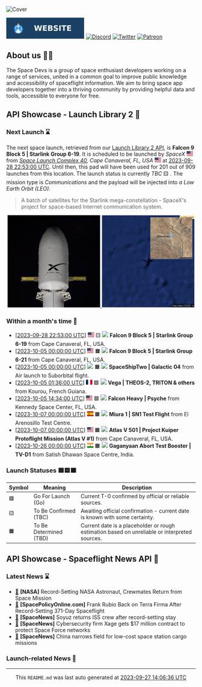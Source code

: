 ![Cover](https://raw.githubusercontent.com/TheSpaceDevs/Tutorials/main/assets/tsd_cover.png)


[![Website](https://raw.githubusercontent.com/TheSpaceDevs/Tutorials/e36b2c250ce7fcd4a801c1ed6cb1f9f9d031696b/assets/badge_tsd_website.svg)](https://thespacedevs.com/)
[![Discord](https://img.shields.io/badge/Discord-%237289DA.svg?style=for-the-badge&logo=discord&logoColor=white)](https://discord.gg/p7ntkNA)
[![Twitter](https://img.shields.io/badge/Twitter-%231DA1F2.svg?style=for-the-badge&logo=Twitter&logoColor=white)](https://twitter.com/TheSpaceDevs)
[![Patreon](https://img.shields.io/badge/Patreon-F96854?style=for-the-badge&logo=patreon&logoColor=white)](https://www.patreon.com/TheSpaceDevs)

## About us 🧑‍🚀
The Space Devs is a group of space enthusiast developers working on a range of
services, united in a common goal to improve public knowledge and accessibility
of spaceflight information. We aim to bring space app developers together into a
thriving community by providing helpful data and tools, accessible to everyone
for free.

## API Showcase - Launch Library 2 🚀

### Next Launch ⌛
The next space launch, retrieved from our
<a href="https://thespacedevs.com/llapi">Launch Library 2 API</a>, is
**Falcon 9 Block 5 | Starlink Group 6-19**. It is scheduled to be launched by *SpaceX*
<img width="17" src="https://raw.githubusercontent.com/lipis/flag-icons/main/flags/4x3/us.svg" />
from *<a href="https://en.wikipedia.org/wiki/Cape_Canaveral_Air_Force_Station_Space_Launch_Complex_40">Space Launch Complex 40</a>, Cape Canaveral, FL, USA*
<img width="17" src="https://raw.githubusercontent.com/lipis/flag-icons/main/flags/4x3/us.svg" />
at <a href="https://www.timeanddate.com/worldclock/fixedtime.html?iso=20230928T225300">2023-09-28 22:53:00 UTC</a>.  Until
then, this pad will have been used for 201
out of 909 launches from this location. The launch status is currently
*TBC* 🟨 . The mission type is
*Communications* and the payload will be injected
into *a Low Earth Orbit
(LEO)*.
<br>
<blockquote>
  A batch of satellites for the Starlink mega-constellation - SpaceX's project for space-based Internet communication system.
</blockquote>

<p float="left" align="center">
  <a href="https://en.wikipedia.org/wiki/Falcon_9" >
    <img alt="launch-image" width="49%" src="profile/cache/launch_image.png" />
  </a>
  <a href="https://www.google.com/maps?q=28.56194122,-80.57735736" >
    <img alt="pad-location" width="49%" src="profile/cache/new_pad_image.png"  />
  </a>
</p>

### Within a month's time 📅
- \[<a href="https://www.timeanddate.com/worldclock/fixedtime.html?iso=20230928T225300">2023-09-28 22:53:00 UTC</a>\]  <img width="17" src="https://raw.githubusercontent.com/lipis/flag-icons/main/flags/4x3/us.svg" /> 🟨  <a href="https://www.google.com/calendar/render?action=TEMPLATE&text=Falcon 9 Block 5 | Starlink Group 6-19&location=Cape Canaveral, FL, USA&dates=20230928T225300Z%2F20230929T032400Z"><img border="0" width="15" src="https://upload.wikimedia.org/wikipedia/commons/a/a5/Google_Calendar_icon_%282020%29.svg"></a> **Falcon 9 Block 5 | Starlink Group 6-19** from Cape Canaveral, FL, USA.
- \[<a href="https://www.timeanddate.com/worldclock/fixedtime.html?iso=20231005T000000">2023-10-05 00:00:00 UTC</a>\]  <img width="17" src="https://raw.githubusercontent.com/lipis/flag-icons/main/flags/4x3/us.svg" /> 🟧  <a href="https://www.google.com/calendar/render?action=TEMPLATE&text=Falcon 9 Block 5 | Starlink Group 6-21&location=Cape Canaveral, FL, USA&dates=20231005T000000Z%2F20231005T000000Z"><img border="0" width="15" src="https://upload.wikimedia.org/wikipedia/commons/a/a5/Google_Calendar_icon_%282020%29.svg"></a> **Falcon 9 Block 5 | Starlink Group 6-21** from Cape Canaveral, FL, USA.
- \[<a href="https://www.timeanddate.com/worldclock/fixedtime.html?iso=20231005T000000">2023-10-05 00:00:00 UTC</a>\]  <img width="17" src="https://upload.wikimedia.org/wikipedia/commons/e/ef/International_Flag_of_Planet_Earth.svg" /> 🟧  <a href="https://www.google.com/calendar/render?action=TEMPLATE&text=SpaceShipTwo | Galactic 04&location=Air launch to Suborbital flight&dates=20231005T000000Z%2F20231005T000000Z"><img border="0" width="15" src="https://upload.wikimedia.org/wikipedia/commons/a/a5/Google_Calendar_icon_%282020%29.svg"></a> **SpaceShipTwo | Galactic 04** from Air launch to Suborbital flight.
- \[<a href="https://www.timeanddate.com/worldclock/fixedtime.html?iso=20231005T013600">2023-10-05 01:36:00 UTC</a>\]  <img width="17" src="https://raw.githubusercontent.com/lipis/flag-icons/main/flags/4x3/fr.svg" /> 🟩  <a href="https://www.google.com/calendar/render?action=TEMPLATE&text=Vega | THEOS-2, TRITON &amp; others&location=Kourou, French Guiana&dates=20231005T013600Z%2F20231005T013600Z"><img border="0" width="15" src="https://upload.wikimedia.org/wikipedia/commons/a/a5/Google_Calendar_icon_%282020%29.svg"></a> **Vega | THEOS-2, TRITON & others** from Kourou, French Guiana.
- \[<a href="https://www.timeanddate.com/worldclock/fixedtime.html?iso=20231005T143400">2023-10-05 14:34:00 UTC</a>\]  <img width="17" src="https://raw.githubusercontent.com/lipis/flag-icons/main/flags/4x3/us.svg" /> 🟩  <a href="https://www.google.com/calendar/render?action=TEMPLATE&text=Falcon Heavy | Psyche&location=Kennedy Space Center, FL, USA&dates=20231005T143400Z%2F20231005T143400Z"><img border="0" width="15" src="https://upload.wikimedia.org/wikipedia/commons/a/a5/Google_Calendar_icon_%282020%29.svg"></a> **Falcon Heavy | Psyche** from Kennedy Space Center, FL, USA.
- \[<a href="https://www.timeanddate.com/worldclock/fixedtime.html?iso=20231007T000000">2023-10-07 00:00:00 UTC</a>\]  <img width="17" src="https://raw.githubusercontent.com/lipis/flag-icons/main/flags/4x3/es.svg" /> 🟧  <a href="https://www.google.com/calendar/render?action=TEMPLATE&text=Miura 1 | SN1 Test Flight&location=El Arenosillo Test Centre&dates=20231007T000000Z%2F20231007T000000Z"><img border="0" width="15" src="https://upload.wikimedia.org/wikipedia/commons/a/a5/Google_Calendar_icon_%282020%29.svg"></a> **Miura 1 | SN1 Test Flight** from El Arenosillo Test Centre.
- \[<a href="https://www.timeanddate.com/worldclock/fixedtime.html?iso=20231007T000000">2023-10-07 00:00:00 UTC</a>\]  <img width="17" src="https://raw.githubusercontent.com/lipis/flag-icons/main/flags/4x3/us.svg" /> 🟧  <a href="https://www.google.com/calendar/render?action=TEMPLATE&text=Atlas V 501 | Project Kuiper Protoflight Mission (Atlas V #1)&location=Cape Canaveral, FL, USA&dates=20231007T000000Z%2F20231007T000000Z"><img border="0" width="15" src="https://upload.wikimedia.org/wikipedia/commons/a/a5/Google_Calendar_icon_%282020%29.svg"></a> **Atlas V 501 | Project Kuiper Protoflight Mission (Atlas V #1)** from Cape Canaveral, FL, USA.
- \[<a href="https://www.timeanddate.com/worldclock/fixedtime.html?iso=20231026T000000">2023-10-26 00:00:00 UTC</a>\]  <img width="17" src="https://raw.githubusercontent.com/lipis/flag-icons/main/flags/4x3/in.svg" /> 🟧  <a href="https://www.google.com/calendar/render?action=TEMPLATE&text=Gaganyaan Abort Test Booster | TV-D1&location=Satish Dhawan Space Centre, India&dates=20231026T000000Z%2F20231026T000000Z"><img border="0" width="15" src="https://upload.wikimedia.org/wikipedia/commons/a/a5/Google_Calendar_icon_%282020%29.svg"></a> **Gaganyaan Abort Test Booster | TV-D1** from Satish Dhawan Space Centre, India.


### Launch Statuses 🟩🟨🟧
<p align="center">
    <table class="tg">
    <thead>
      <tr>
        <th class="tg-0pky">Symbol</th>
        <th class="tg-0pky">Meaning</th>
        <th class="tg-0pky">Description</th>
      </tr>
    </thead>
    <tbody>
      <tr>
        <td class="tg-0pky">🟩</td>
        <td class="tg-0pky">Go For Launch (Go)</td>
        <td class="tg-0pky">Current T-0 confirmed by official or reliable sources.</td>
      </tr>
      <tr>
        <td class="tg-0pky">🟨</td>
        <td class="tg-0pky">To Be Confirmed (TBC)</td>
        <td class="tg-0pky">Awaiting official confirmation - current date is known with some certainty.</td>
      </tr>
      <tr>
        <td class="tg-0pky">🟧</td>
        <td class="tg-0pky">To Be Determined (TBD)</td>
        <td class="tg-0pky">Current date is a placeholder or rough estimation based on unreliable or interpreted sources.</td>
      </tr>
    </tbody>
    </table>
</p>

## API Showcase - Spaceflight News API 📰

### Latest News ⌛
- <a href="http://www.nasa.gov/press-release/record-setting-nasa-astronaut-crewmates-return-from-space-mission" >🔗</a> **[NASA]** Record-Setting NASA Astronaut, Crewmates Return from Space Mission
- <a href="https://spacepolicyonline.com/news/frank-rubio-back-on-terra-firma-after-record-setting-371-day-spaceflight/" >🔗</a> **[SpacePolicyOnline.com]** Frank Rubio Back on Terra Firma After Record-Setting 371-Day Spaceflight
- <a href="https://spacenews.com/soyuz-returns-iss-crew-after-record-setting-stay/" >🔗</a> **[SpaceNews]** Soyuz returns ISS crew after record-setting stay
- <a href="https://spacenews.com/cybersecurity-firm-xage-gets-17-million-contract-to-protect-space-force-networks/" >🔗</a> **[SpaceNews]** Cybersecurity firm Xage gets $17 million contract to protect Space Force networks
- <a href="https://spacenews.com/china-narrows-field-for-low-cost-space-station-cargo-missions/" >🔗</a> **[SpaceNews]** China narrows field for low-cost space station cargo missions


### Launch-related News 🚀



<hr>
  <div align="center">
  This <code>README.md</code> was last auto generated at <a href="https://www.timeanddate.com/worldclock/fixedtime.html?iso=20230927T140636">2023-09-27 14:06:36 UTC</a>
  <br>
  <!-- <a href="https://medium.com/@g.h.garrett" target="_blank">Learn to add space launches to your profile here!</a> -->
</div>